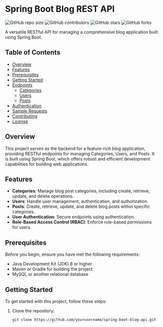 # Spring Boot Blog REST API

![GitHub repo size](https://img.shields.io/github/repo-size/yourusername/spring-boot-blog-api)
![GitHub contributors](https://img.shields.io/github/contributors/yourusername/spring-boot-blog-api)
![GitHub stars](https://img.shields.io/github/stars/yourusername/spring-boot-blog-api?style=social)
![GitHub forks](https://img.shields.io/github/forks/yourusername/spring-boot-blog-api?style=social)

A versatile RESTful API for managing a comprehensive blog application built using Spring Boot.

## Table of Contents

- [Overview](#overview)
- [Features](#features)
- [Prerequisites](#prerequisites)
- [Getting Started](#getting-started)
- [Endpoints](#endpoints)
  - [Categories](#categories)
  - [Users](#users)
  - [Posts](#posts)
- [Authentication](#authentication)
- [Sample Requests](#sample-requests)
- [Contributing](#contributing)
- [License](#license)

## Overview

This project serves as the backend for a feature-rich blog application, providing RESTful endpoints for managing Categories, Users, and Posts. It is built using Spring Boot, which offers robust and efficient development capabilities for building web applications.

## Features

- **Categories**: Manage blog post categories, including create, retrieve, update, and delete operations.
- **Users**: Handle user management, authentication, and authorization.
- **Posts**: Create, retrieve, update, and delete blog posts within specific categories.
- **User Authentication**: Secure endpoints using authentication.
- **Role-Based Access Control (RBAC)**: Enforce role-based permissions for users.

## Prerequisites

Before you begin, ensure you have met the following requirements:

- Java Development Kit (JDK) 8 or higher
- Maven or Gradle for building the project
- MySQL or another relational database

## Getting Started

To get started with this project, follow these steps:

1. Clone the repository:

   ```bash
   git clone https://github.com/yourusername/spring-boot-blog-api.git

